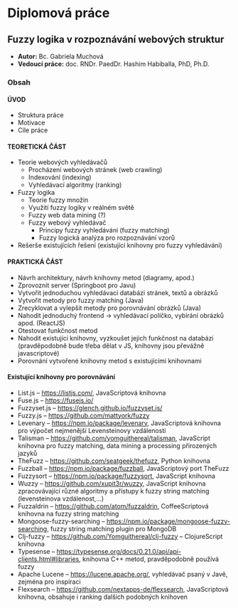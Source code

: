 # Diplomová práce
## Fuzzy logika v rozpoznávání webových struktur
- **Autor:** Bc. Gabriela Muchová
- **Vedoucí práce:** doc. RNDr. PaedDr. Hashim Habiballa, PhD, Ph.D.

### Obsah
#### ÚVOD
- Struktura práce
- Motivace
- Cíle práce

#### TEORETICKÁ ČÁST
- Teorie webových vyhledávačů
	- Procházení webových stránek (web crawling)
	- Indexování (indexing)
	- Vyhledávací algoritmy (ranking)
- Fuzzy logika
	- Teorie fuzzy množin
	- Využití fuzzy logiky v reálném světě
	- Fuzzy web data mining (?)
	- Fuzzy webový vyhledávač
		- Principy fuzzy vyhledávání (fuzzy matching)
		- Fuzzy logická analýza pro rozpoznávání vzorů
- Rešerše existujících řešení (existující knihovny pro fuzzy vyhledávání)

#### PRAKTICKÁ ČÁST
- Návrh architektury, návrh knihovny metod (diagramy, apod.)
- Zprovoznit server (Springboot pro Javu)
- Vytvořit jednoduchou vyhledávací databázi stránek, textů a obrázků
- Vytvořit metody pro fuzzy matching (Java)
- Zrecyklovat a vylepšit metody pro porovnávání obrázků (Java)
- Nahodit jednoduchý frontend → vyhledávací políčko, vybírání obrázků apod. (ReactJS)
- Otestovat funkčnost metod
- Nahodit existující knihovny, vyzkoušet jejich funkčnost na databázi (pravděpodobně bude třeba dělat v JS, knihovny jsou převážně javascriptové)
- Porovnání vytvořené knihovny metod s existujícími knihovnami

#### Existující knihovny pro porovnávání
- List.js – https://listjs.com/, JavaScriptová knihovna
- Fuse.js – https://fusejs.io/
- Fuzzyset.js – https://glench.github.io/fuzzyset.js/
- Fuzzy.js – https://github.com/mattyork/fuzzy
- Levenary – https://npm.io/package/levenary, JavaScriptová knihovna pro výpočet nejmenější Levensteinovy vzdálenosti
- Talisman – https://github.com/yomguithereal/talisman, JavaScript knihovna pro fuzzy matching, data mining a processing přirozených jazyků
- TheFuzz – https://github.com/seatgeek/thefuzz, Python knihovna
- Fuzzball – https://npm.io/package/fuzzball, JavaScriptový port TheFuzz
- Fuzzysort – https://npm.io/package/fuzzysort, JavaScript knihovna
- Wuzzy – https://github.com/xupit3r/wuzzy, JavaScript knihovna zpracovávající různé algoritmy a přístupy k fuzzy string matching (levensteinova vzdálenost,...)
- Fuzzaldrin – https://github.com/atom/fuzzaldrin, CoffeeScriptová knihovna na fuzzy string matching
- Mongoose-fuzzy-searching – https://npm.io/package/mongoose-fuzzy-searching, fuzzy string matching plugin pro MongoDB
- Clj-fuzzy – https://github.com/Yomguithereal/clj-fuzzy – ClojureScript knihovna
- Typesense – https://typesense.org/docs/0.21.0/api/api-clients.html#libraries, knihovna C++ metod, pravděpodobně používá fuzzy
- Apache Lucene – https://lucene.apache.org/, vyhledávač psaný v Javě, zejména pro inspiraci
- Flexsearch – https://github.com/nextapps-de/flexsearch, JavaScriptová knihovna, obsahuje i ranking dalších podobných knihoven